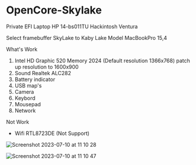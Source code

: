 # OpenCore-Skylake
Private EFI Laptop HP 14-bs011TU Hackintosh Ventura

Select framebuffer SkyLake to Kaby Lake
Model MacBookPro 15,4

What's Work
1. Intel HD Graphic 520 Memory 2024
   (Default resolution 1366x768) patch up resolution to 1600x900
2. Sound Realtek ALC282
3. Battery indicator
4. USB map's
5. Camera
6. Keybord 
7. Mousepad
8. Network

Not Work
- Wifi RTL8723DE (Not Support)

![Screenshot 2023-07-10 at 11 10 28](https://github.com/mijortsa/OpenCore-Skylake/assets/908982/e6734c27-0907-4cd1-8ed4-a1eae1b9dc8b)

![Screenshot 2023-07-10 at 11 10 47](https://github.com/mijortsa/OpenCore-Skylake/assets/908982/7b5c656f-0d56-4053-9581-336d77106287)
